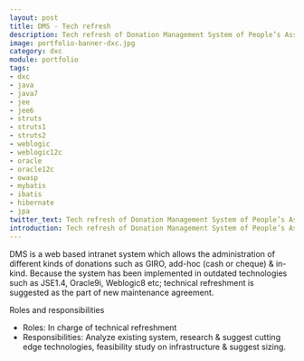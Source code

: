 ```yaml
---
layout: post
title: DMS - Tech refresh
description: Tech refresh of Donation Management System of People’s Association (PA-DMS)
image: portfolio-banner-dxc.jpg
category: dxc
module: portfolio
tags:
- dxc
- java
- java7
- jee
- jee6
- struts
- struts1
- struts2
- weblogic
- weblogic12c
- oracle
- oracle12c
- owasp
- mybatis
- ibatis
- hibernate
- jpa
twitter_text: Tech refresh of Donation Management System of People’s Association (PA-DMS)
introduction: Tech refresh of Donation Management System of People’s Association (PA-DMS)
---
```


DMS is a web based intranet system which allows the administration of different kinds of 
donations such as GIRO, add-hoc (cash or cheque) & in-kind. Because the system has been 
implemented in outdated technologies such as JSE1.4, Oracle9i, Weblogic8 etc; technical 
refreshment is suggested as the part of new maintenance agreement.

Roles and responsibilities	
<ul><li>Roles: In charge of technical refreshment
</li><li>Responsibilities:  Analyze existing system, research & suggest cutting edge technologies, feasibility study on infrastructure & suggest sizing.
</li></ul>
